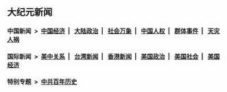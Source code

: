 ## 大纪元新闻

#### 中国新闻 &nbsp;>&nbsp; [中国经济](indexes/ncid283/README.md?06010445) &nbsp;| &nbsp; [大陆政治](indexes/ncid277/README.md?06010445) &nbsp;| &nbsp; [社会万象](indexes/ncid282/README.md?06010445) &nbsp;| &nbsp; [中国人权](indexes/ncid278/README.md?06010445) &nbsp;| &nbsp; [群体事件](indexes/ncid279/README.md?06010445) &nbsp;| &nbsp; [天灾人祸](indexes/ncid280/README.md?06010445)

#### 国际新闻 &nbsp;>&nbsp; [美中关系](indexes/nf1412576/README.md?06010445) &nbsp;| &nbsp; [台湾新闻](indexes/ncid1349361/README.md?06010445) &nbsp;| &nbsp; [香港新闻](indexes/ncid1349362/README.md?06010445) &nbsp;| &nbsp; [美国政治](indexes/ncid1078159/README.md?06010445) &nbsp;| &nbsp; [美国社会](indexes/ncid1078160/README.md?06010445) &nbsp;| &nbsp; [美国经济](indexes/ncid1078158/README.md?06010445)

#### 特别专题 &nbsp;>&nbsp; [中共百年历史](https://github.com/epoch-news/epoch-special/blob/master/README.md?06010445)  
